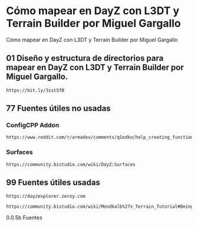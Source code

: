 # Cómo mapear en DayZ con L3DT y Terrain Builder por Miguel Gargallo
Cómo mapear en DayZ con L3DT y Terrain Builder por Miguel Gargallo

## 01 Diseño y estructura de directorios para mapear en DayZ con L3DT y Terrain Builder por Miguel Gargallo.
```
https://bit.ly/3zst5fB
```
## 77 Fuentes útiles no usadas
### ConfigCPP Addon
```
https://www.reddit.com/r/armadev/comments/q1edko/help_creating_functions_in_configcpp_addon/
```
### Surfaces
```
https://community.bistudio.com/wiki/DayZ:Surfaces
```
## 99 Fuentes útiles usadas
```
https://dayzexplorer.zeroy.com
```
```
https://community.bistudio.com/wiki/Mondkalb%27s_Terrain_Tutorial#Being_Done
```
0.0.5b Fuentes
